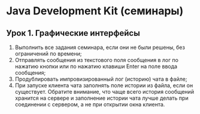 # Java Development Kit (семинары)

## Урок 1. Графические интерфейсы

1. Выполнить все задания семинара, если они не были решены, без ограничений по времени;
2. Отправлять сообщения из текстового поля сообщения в лог по нажатию кнопки или 
по нажатию клавиши Enter на поле ввода сообщения;
3. Продублировать импровизированный лог (историю) чата в файле;
4. При запуске клиента чата заполнять поле истории из файла, если он существует. Обратите внимание, 
что чаще всего история сообщений хранится на сервере и заполнение истории чата лучше делать при соединении с сервером, а не при открытии окна клиента.